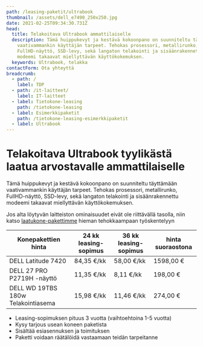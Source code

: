 ```yaml
---
path: /leasing-paketit/ultrabook
thumbnail: /assets/dell_e7490_250x250.jpg
date: 2021-02-25T09:34:30.731Z
head:
  title: Telakoitava Ultrabook ammattilaiselle
  description: Tämä huippukevyt ja kestävä kokoonpano on suunniteltu täyttämään
    vaativammankin käyttäjän tarpeet. Tehokas prosessori, metallirunko,
    FullHD-näyttö, SSD-levy, sekä langaton telakointi ja sisäänrakennettu
    modeemi takaavat miellyttävän käyttökokemuksen.
  keywords: Ultrabook, telakka
contactForm: Ota yhteyttä
breadcrumb:
  - path: /
    label: TDP
  - path: /it-laitteet/
    label: IT-laitteet
  - label: Tietokone-leasing
    path: /tietokone-leasing
  - label: Esimerkkipaketit
    path: /tietokone-leasing-esimerkkipaketit
  - label: Ultrabook
---
```

# Telakoitava Ultrabook tyylikästä laatua arvostavalle ammattilaiselle

Tämä huippukevyt ja kestävä kokoonpano on suunniteltu täyttämään vaativammankin käyttäjän tarpeet. Tehokas prosessori, metallirunko, FullHD-näyttö, SSD-levy, sekä langaton telakointi ja sisäänrakennettu modeemi takaavat miellyttävän käyttökokemuksen.

Jos alta löytyvän laitteiston ominaisuudet eivät ole riittävällä tasolla, niin katso <a href="/leasing-paketit/laatukone">laatukone-pakettimme</a> hieman tehokkaampaan työskentelyyn

| Konepakettien hinta                | 24 kk leasing-sopimus | 36 kk leasing-sopimus | hinta suoraostona |
| ---------------------------------- | --------------------- | --------------------- | ----------------- |
| DELL Latitude 7420                 | 84,35 €/kk            | 58,00 €/kk            | 1598,00 €         |
| DELL 27 PRO P2719H -näyttö         | 11,35 €/kk            | 8,11 €/kk             | 198,00 €          |
| DELL WD 19TBS 180w Telakointiasema | 15,98 €/kk            | 11,46 €/kk            | 274,00 €          |

* Leasing-sopimuksen pituus 3 vuotta (vaihtoehtoina 1-5 vuotta)
* Kysy tarjous usean koneen paketista
* Sisältää esiasennuksen ja toimituksen
* Paketti voidaan räätälöidä vastaamaan teidän tarpeitanne

<Cards cardsPerRow="2" cards='[{"bgColor":"lightest","title":"DELL Latitude 7420 Yrityskannettava","linkBgColor":"darkest","image":"/assets/dell_u2419h_250x207.jpg","content":"Mikäli sinua kiinnostaa ohut muotoilu, laadukas ja kestävä rakenne sekä liikuteltavuus yhdistettynä tehokkaaksi ja turvalliseksi kokonaisuudeksi niin sinun kannattaa huomioida Dell Latitude 7000-sarja.\n\nSuorituskyvystä vastaa 11.sukupolven Intel suorittimet. Dell Latitude 7420 nostaa ultrabookin vaatimukset uudelle tasolle.Erinomainen kannettava yhtä lailla työmatkoille kuin työpisteellekin\n\n* Prosessori: Intel Core i5-1145G7 4-ydinsuoritin (vPro)\n* Muisti: 16GB\\n* Kiintolevy: 512GB SSD\n* Verkko-ominaisuudet: Wi-Fi 6 AX201 2x2 802.11ax 160MHz + Bluetooth 5.1\n* Laajennuspaikat: HDMI,USB 3.2, 2x USB Type C™ Thunderbolt 4 (DP/PD/USB4)\n* Käyttöjärjestelmä: Windows 10 Professional 64-bit\n* Takuu: kolmen vuoden kansainvälinen ProSupport on-site takuu, vasteaika seuraava työpäivä\n* Tuotekoodit: YG2DY, 0C6PP, 0VT79, 41NVJ, JX76K, DELL-WD19TB, DELL-P2419H DELL-P2419H\n"},{"bgColor":"lightest","title":"DELL Telakka","linkBgColor":"darkest","content":"Telakointiaseman avulla voit liitää Latitude kannettavan nopeasti työpisteesi lisälaitteisiin kuten erilliseen näyttöön, näppäimistöön ja hiireen sekä mahdollisiin lisälaitteisiin kuten tulostimeen sekä kaiuttimiin","image":"/assets/wd19tb_01.jpg"}]' />